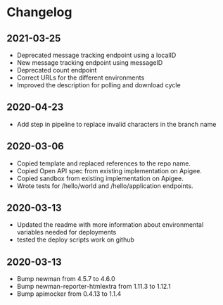 # Changelog

## 2021-03-25
* Deprecated message tracking endpoint using a localID
* New message tracking endpoint using messageID
* Deprecated count endpoint
* Correct URLs for the different environments
* Improved the description for polling and download cycle

## 2020-04-23
* Add step in pipeline to replace invalid characters in the branch name 

## 2020-03-06
* Copied template and replaced references to the repo name.
* Copied Open API spec from existing implementation on Apigee.
* Copied sandbox from existing implementation on Apigee.
* Wrote tests for /hello/world and /hello/application endpoints.

## 2020-03-13
* Updated the readme with more information about environmental variables needed for deployments
* tested the deploy scripts work on github

## 2020-03-13
* Bump newman from 4.5.7 to 4.6.0
* Bump newman-reporter-htmlextra from 1.11.3 to 1.12.1
* Bump apimocker from 0.4.13 to 1.1.4
